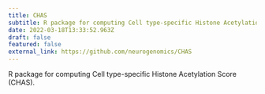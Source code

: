 ```yaml
---
title: CHAS
subtitle: R package for computing Cell type-specific Histone Acetylation Score (CHAS)
date: 2022-03-18T13:33:52.963Z
draft: false
featured: false
external_link: https://github.com/neurogenomics/CHAS
---
```

R package for computing Cell type-specific Histone Acetylation Score (CHAS).
